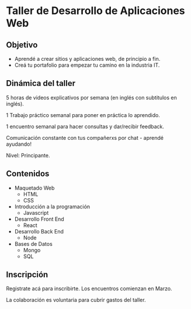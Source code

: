 # Taller de Desarrollo de Aplicaciones Web

## Objetivo

* Aprendé a crear sitios y aplicaciones web, de principio a fin. 
* Creá tu portafolio para empezar tu camino en la industria IT.



## Dinámica del taller

5 horas de videos explicativos por semana (en inglés con subtitulos en inglés).

1 Trabajo práctico semanal para poner en práctica lo aprendido.

1 encuentro semanal para hacer consultas y dar/recibir feedback.

Comunicación constante con tus compañerxs por chat - aprendé ayudando!

Nivel: Principante.



## Contenidos

* Maquetado Web
  * HTML
  * CSS
* Introducción a la programación
  * Javascript
* Desarrollo Front End
  * React
* Desarrollo Back End
  * Node
* Bases de Datos
  * Mongo
  * SQL



## Inscripción

Registrate acá para inscribirte. Los encuentros comienzan en Marzo.

La colaboración es voluntaria para cubrir gastos del taller.